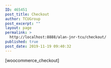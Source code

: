 ```yaml
---
ID: 465451
post_title: Checkout
author: TCUGroup
post_excerpt: ""
layout: page
permalink: >
  http://localhost:8888/alan-jnr-tcu/checkout/
published: true
post_date: 2019-11-19 09:40:32
---
```

<!-- wp:shortcode -->[woocommerce_checkout]<!-- /wp:shortcode -->